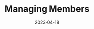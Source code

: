---
date: '2023-04-18'
title: "Managing Members"
menu:
  corda-5:
    identifier: corda-5-networks-manage
    parent: corda-5-networks
    weight: 4000
section_menu: corda-5
---